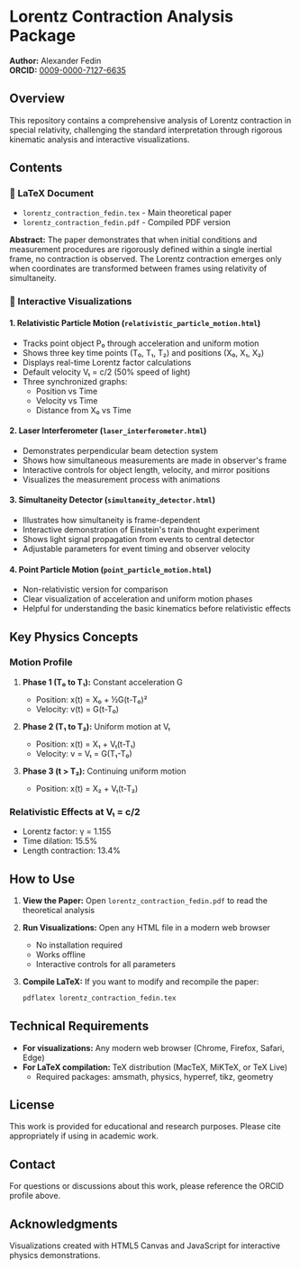 # Lorentz Contraction Analysis Package

**Author:** Alexander Fedin  
**ORCID:** [0009-0000-7127-6635](https://orcid.org/0009-0000-7127-6635)

## Overview

This repository contains a comprehensive analysis of Lorentz contraction in special relativity, challenging the standard interpretation through rigorous kinematic analysis and interactive visualizations.

## Contents

### 📄 LaTeX Document
- `lorentz_contraction_fedin.tex` - Main theoretical paper
- `lorentz_contraction_fedin.pdf` - Compiled PDF version

**Abstract:** The paper demonstrates that when initial conditions and measurement procedures are rigorously defined within a single inertial frame, no contraction is observed. The Lorentz contraction emerges only when coordinates are transformed between frames using relativity of simultaneity.

### 🎯 Interactive Visualizations

#### 1. Relativistic Particle Motion (`relativistic_particle_motion.html`)
- Tracks point object P₀ through acceleration and uniform motion
- Shows three key time points (T₀, T₁, T₂) and positions (X₀, X₁, X₂)
- Displays real-time Lorentz factor calculations
- Default velocity V₁ = c/2 (50% speed of light)
- Three synchronized graphs:
  - Position vs Time
  - Velocity vs Time  
  - Distance from X₀ vs Time

#### 2. Laser Interferometer (`laser_interferometer.html`)
- Demonstrates perpendicular beam detection system
- Shows how simultaneous measurements are made in observer's frame
- Interactive controls for object length, velocity, and mirror positions
- Visualizes the measurement process with animations

#### 3. Simultaneity Detector (`simultaneity_detector.html`)
- Illustrates how simultaneity is frame-dependent
- Interactive demonstration of Einstein's train thought experiment
- Shows light signal propagation from events to central detector
- Adjustable parameters for event timing and observer velocity

#### 4. Point Particle Motion (`point_particle_motion.html`)
- Non-relativistic version for comparison
- Clear visualization of acceleration and uniform motion phases
- Helpful for understanding the basic kinematics before relativistic effects

## Key Physics Concepts

### Motion Profile
1. **Phase 1 (T₀ to T₁):** Constant acceleration G
   - Position: x(t) = X₀ + ½G(t-T₀)²
   - Velocity: v(t) = G(t-T₀)

2. **Phase 2 (T₁ to T₂):** Uniform motion at V₁
   - Position: x(t) = X₁ + V₁(t-T₁)
   - Velocity: v = V₁ = G(T₁-T₀)

3. **Phase 3 (t > T₂):** Continuing uniform motion
   - Position: x(t) = X₂ + V₁(t-T₂)

### Relativistic Effects at V₁ = c/2
- Lorentz factor: γ = 1.155
- Time dilation: 15.5%
- Length contraction: 13.4%

## How to Use

1. **View the Paper:** Open `lorentz_contraction_fedin.pdf` to read the theoretical analysis

2. **Run Visualizations:** Open any HTML file in a modern web browser
   - No installation required
   - Works offline
   - Interactive controls for all parameters

3. **Compile LaTeX:** If you want to modify and recompile the paper:
   ```bash
   pdflatex lorentz_contraction_fedin.tex
   ```

## Technical Requirements

- **For visualizations:** Any modern web browser (Chrome, Firefox, Safari, Edge)
- **For LaTeX compilation:** TeX distribution (MacTeX, MiKTeX, or TeX Live)
  - Required packages: amsmath, physics, hyperref, tikz, geometry

## License

This work is provided for educational and research purposes. Please cite appropriately if using in academic work.

## Contact

For questions or discussions about this work, please reference the ORCID profile above.

## Acknowledgments

Visualizations created with HTML5 Canvas and JavaScript for interactive physics demonstrations.